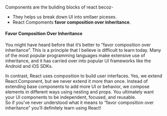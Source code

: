 #### 
Components are the buliding blocks of react becoz-  
- They helps us break down UI into smllaer piceses.  
- React Compoments **favor composition over inheritance**.  

#### Favor Composition Over Inheritance  
You might have heard before that it’s better to “favor composition over inheritance”. This is a principle that I believe is difficult to learn today. Many of the most popular programming languages make extensive use of inheritance,
and it has carried over into popular UI frameworks like the Android and iOS SDKs.  

In contrast, React uses composition to build user interfaces. Yes, we extend React.Component, but we never extend it more than once.
Instead of extending base components to add more UI or behavior, we compose elements in different ways using nesting and props. You ultimately want your UI components to be independent, focused, and reusable.  
So if you’ve never understood what it means to “favor composition over inheritance” you’ll definitely learn using React!
